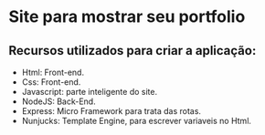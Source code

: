 # Site para mostrar seu portfolio
## Recursos utilizados para criar a aplicação:
- Html: Front-end.
- Css: Front-end.
- Javascript: parte inteligente do site.
- NodeJS: Back-End.
- Express: Micro Framework para trata das rotas.
- Nunjucks: Template Engine, para escrever variaveis no Html.
